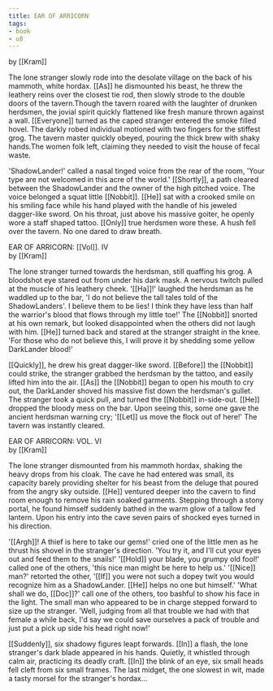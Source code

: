 ```yaml
---
title: EAR OF ARRICORN
tags:
- book
- u8
---
```


by [[Kram]]  
  
The lone stranger slowly rode into the desolate village on the back of his mammoth, white hordax. [[As]] he dismounted his beast, he threw the leathery reins over the closest tie rod, then slowly strode to the double doors of the tavern.Though the tavern roared with the laughter of drunken herdsmen, the jovial spirit quickly flattened like fresh manure thrown against a wall. [[Everyone]] turned as the caped stranger entered the smoke filled hovel. The darkly robed individual motioned with two fingers for the stiffest grog. The tavern master quickly obeyed, pouring the thick brew with shaky hands.The women folk left, claiming they needed to visit the house of fecal waste.  
  
'ShadowLander!' called a nasal tinged voice from the rear of the room, 'Your type are not welcomed in this acre of the world.' [[Shortly]], a path cleared between the ShadowLander and the owner of the high pitched voice. The voice belonged a squat little [[Nobbit]]. [[He]] sat with a crooked smile on his smiling face while his hand played with the handle of his jeweled dagger-like sword. On his throat, just above his massive goiter, he openly wore a staff shaped tattoo. [[Only]] true herdsmen wore these. A hush fell over the tavern. No one dared to draw breath.  
  
  
EAR OF ARRICORN: [[Vol]]. IV  
by [[Kram]]  
  
The lone stranger turned towards the herdsman, still quaffing his grog. A bloodshot eye stared out from under his dark mask. A nervous twitch pulled at the muscle of his leathery cheek. '[[Ha]]!' laughed the herdsman as he waddled up to the bar, 'I do not believe the tall tales told of the ShadowLanders'. I believe them to be lies! I think they have less than half the warrior's blood that flows through my little toe!' The [[Nobbit]] snorted at his own remark, but looked disappointed when the others did not laugh with him. [[He]] turned back and stared at the stranger straight in the knee. 'For those who do not believe this, I will prove it by shedding some yellow DarkLander blood!'  
  
[[Quickly]], he drew his great dagger-like sword. [[Before]] the [[Nobbit]] could strike, the stranger grabbed the herdsman by the tattoo, and easily lifted him into the air. [[As]] the [[Nobbit]] began to open his mouth to cry out, the DarkLander shoved his massive fist down the herdsman's gullet. The stranger took a quick pull, and turned the [[Nobbit]] in-side-out. [[He]] dropped the bloody mess on the bar. Upon seeing this, some one gave the ancient herdsman warning cry; '[[Let]] us move the flock out of here!' The tavern was instantly cleared.  
  
  
EAR OF ARRICORN: VOL. VI  
by [[Kram]]  
  
The lone stranger dismounted from his mammoth hordax, shaking the heavy drops from his cloak. The cave he had entered was small, its capacity barely providing shelter for his beast from the deluge that poured from the angry sky outside. [[He]] ventured deeper into the cavern to find room enough to remove his rain soaked garments. Stepping through a stony portal, he found himself suddenly bathed in the warm glow of a tallow fed lantern. Upon his entry into the cave seven pairs of shocked eyes turned in his direction.  
  
'[[Argh]]! A thief is here to take our gems!' cried one of the little men as he thrust his shovel in the stranger's direction. 'You try it, and I'll cut your eyes out and feed them to the snails!' '[[Hold]] your blade, you grumpy old fool!' called one of the others, 'this nice man might be here to help us.' '[[Nice]] man?' retorted the other, '[[If]] you were not such a dopey twit you would recognize him as a ShadowLander. [[He]] helps no one but himself.' 'What shall we do, [[Doc]]?' call one of the others, too bashful to show his face in the light. The small man who appeared to be in charge stepped forward to size up the stranger. 'Well, judging from all that trouble we had with that female a while back, I'd say we could save ourselves a pack of trouble and just put a pick up side his head right now!'  
  
[[Suddenly]], six shadowy figures leapt forwards. [[In]] a flash, the lone stranger's dark blade appeared in his hands. Quietly, it whistled through calm air, practicing its deadly craft. [[In]] the blink of an eye, six small heads fell cleft from six small frames. The last midget, the one slowest in wit, made a tasty morsel for the stranger's hordax... 